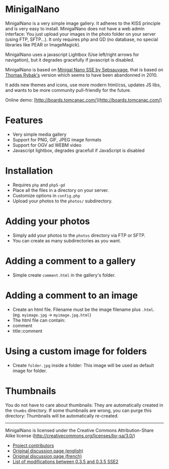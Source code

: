 MinigalNano
================

MinigalNano is a very simple image gallery. It adheres to the KISS principle and is very easy to install. MinigalNano does not have a web admin interface: You just upload your images in the photo folder on your server (using FTP, SFTP...). It only requires php and GD (no database, no special libraries like PEAR or ImageMagick).

MinigalNano uses a javascript Lightbox (Use left/right arrows for navigation), but it degrades gracefully if javascript is disabled.

MinigalNano is based on [Minigal Nano SSE by Sebsauvage](https://github.com/sebsauvage/MinigalNano), that is based on [Thomas Rybak's](http://www.minigal.dk/minigal-nano.html) version which seems to have been abandonned in 2010.

It adds new themes and icons, use more modern html/css, updates JS libs, and wants to be more community pull-friendly for the future.

Online demo: [http://boards.tomcanac.com/](http://boards.tomcanac.com/)

Features
============
 * Very simple media gallery
 * Support for PNG, GIF, JPEG image formats
 * Support for OGV ad WEBM video
 * Javascript lightbox, degrades gracefull if JavaScript is disabled

Installation
============

* Requires `php` and `php5-gd`
* Place all the files in a directory on your server.
* Customize options in `config.php`
* Upload your photos to the `photos/` subdirectory.

Adding your photos
==================

* Simply add your photos to the `photos` directory via FTP or SFTP.
* You can create as many subdirectories as you want.

Adding a comment to a gallery
=============================

* Simple create `comment.html` in the gallery's folder.

Adding a comment to an image
============================

* Create an html file. Filename must be the image filename plus `.html`. (eg. `myimage.jpg` → `myimage.jpg.html`)
* The html file can contain:
 * comment
 * title::comment


Using a custom image for folders
================================

* Create `folder.jpg` inside a folder: This image will be used as default image for folder.


Thumbnails
=========
You do not have to care about thumbnails: They are automatically created in the `thumbs` directory.
If some thumbnails are wrong, you can purge this directory: Thumbnails will be automatically re-created.

------------------------------------------------------------

MinigalNano is licensed under the Creative Commons Attribution-Share Alike license (http://creativecommons.org/licenses/by-sa/3.0/)

 * [Project contributors](humans.txt)
 * [Original discussion page (english)](http://sebsauvage.net/wiki/doku.php?id=minigal_nano_en)
 * [Original discussion page (french)](http://sebsauvage.net/wiki/doku.php?id=minigal_nano)
 * [List of modifications between 0.3.5 and 0.3.5 SSE2](http://sebsauvage.net/wiki/doku.php?id=minigal_nano_diff)